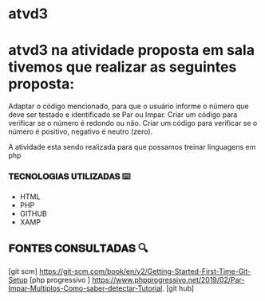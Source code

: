 # atvd3
# atvd3 na atividade proposta em sala tivemos que realizar as seguintes proposta:
Adaptar o  código mencionado, para que o usuário informe o número que deve ser testado e identificado se Par ou Impar. 
Criar um código para verificar se o número é redondo ou não.
Criar um código para verificar se o número é positivo, negativo é neutro (zero). 

A atividade esta sendo realizada para que possamos treinar linguagens em php 

### 𝐓𝐄𝐂𝐍𝐎𝐋𝐎𝐆𝐈𝐀𝐒 𝐔𝐓𝐈𝐋𝐈𝐙𝐀𝐃𝐀𝐒 ⌨️
 * HTML
 * PHP
 * GITHUB
 * XAMP
 
 ## 𝐅𝐎𝐍𝐓𝐄𝐒 𝐂𝐎𝐍𝐒𝐔𝐋𝐓𝐀𝐃𝐀𝐒 🔍
 [git scm] https://git-scm.com/book/en/v2/Getting-Started-First-Time-Git-Setup
 [php progressivo ] https://www.phpprogressivo.net/2019/02/Par-Impar-Multiplos-Como-saber-detectar-Tutorial.
 [git hub] 
